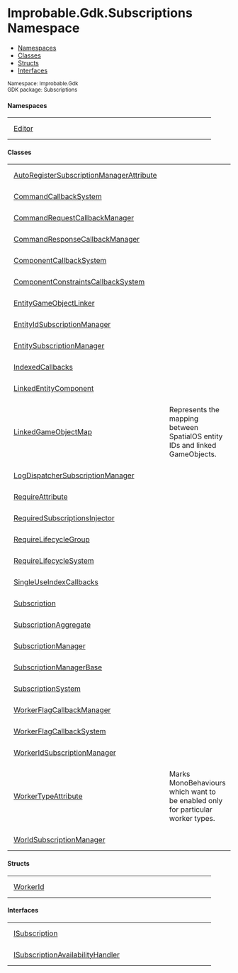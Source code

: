 
# Improbable.Gdk.Subscriptions Namespace
<nav id="pageToc" class="page-toc"><ul><li><a href="#namespaces">Namespaces</a>
<li><a href="#classes">Classes</a>
<li><a href="#structs">Structs</a>
<li><a href="#interfaces">Interfaces</a>
</ul></nav>
<sup>
Namespace: Improbable.Gdk<br/>
GDK package: Subscriptions<br />
</sup>

</p>

#### Namespaces

<table>
<tr>
<td style="padding: 14px; border: none; width: 40ch"><a href="{{urlRoot}}/api/subscriptions/editor-index">Editor</a></td>
<td style="padding: 14px; border: none;"></td>
</tr>
</table>



</p>

#### Classes

<table>
<tr>
<td style="padding: 14px; border: none; width: 40ch"><a href="{{urlRoot}}/api/subscriptions/auto-register-subscription-manager-attribute">AutoRegisterSubscriptionManagerAttribute</a></td>
<td style="padding: 14px; border: none;"></td>
</tr>
<tr>
<td style="padding: 14px; border: none; width: 40ch"><a href="{{urlRoot}}/api/subscriptions/command-callback-system">CommandCallbackSystem</a></td>
<td style="padding: 14px; border: none;"></td>
</tr>
<tr>
<td style="padding: 14px; border: none; width: 40ch"><a href="{{urlRoot}}/api/subscriptions/command-request-callback-manager">CommandRequestCallbackManager</a></td>
<td style="padding: 14px; border: none;"></td>
</tr>
<tr>
<td style="padding: 14px; border: none; width: 40ch"><a href="{{urlRoot}}/api/subscriptions/command-response-callback-manager">CommandResponseCallbackManager</a></td>
<td style="padding: 14px; border: none;"></td>
</tr>
<tr>
<td style="padding: 14px; border: none; width: 40ch"><a href="{{urlRoot}}/api/subscriptions/component-callback-system">ComponentCallbackSystem</a></td>
<td style="padding: 14px; border: none;"></td>
</tr>
<tr>
<td style="padding: 14px; border: none; width: 40ch"><a href="{{urlRoot}}/api/subscriptions/component-constraints-callback-system">ComponentConstraintsCallbackSystem</a></td>
<td style="padding: 14px; border: none;"></td>
</tr>
<tr>
<td style="padding: 14px; border: none; width: 40ch"><a href="{{urlRoot}}/api/subscriptions/entity-game-object-linker">EntityGameObjectLinker</a></td>
<td style="padding: 14px; border: none;"></td>
</tr>
<tr>
<td style="padding: 14px; border: none; width: 40ch"><a href="{{urlRoot}}/api/subscriptions/entity-id-subscription-manager">EntityIdSubscriptionManager</a></td>
<td style="padding: 14px; border: none;"></td>
</tr>
<tr>
<td style="padding: 14px; border: none; width: 40ch"><a href="{{urlRoot}}/api/subscriptions/entity-subscription-manager">EntitySubscriptionManager</a></td>
<td style="padding: 14px; border: none;"></td>
</tr>
<tr>
<td style="padding: 14px; border: none; width: 40ch"><a href="{{urlRoot}}/api/subscriptions/indexed-callbacks">IndexedCallbacks</a></td>
<td style="padding: 14px; border: none;"></td>
</tr>
<tr>
<td style="padding: 14px; border: none; width: 40ch"><a href="{{urlRoot}}/api/subscriptions/linked-entity-component">LinkedEntityComponent</a></td>
<td style="padding: 14px; border: none;"></td>
</tr>
<tr>
<td style="padding: 14px; border: none; width: 40ch"><a href="{{urlRoot}}/api/subscriptions/linked-game-object-map">LinkedGameObjectMap</a></td>
<td style="padding: 14px; border: none;">Represents the mapping between SpatialOS entity IDs and linked GameObjects. </td>
</tr>
<tr>
<td style="padding: 14px; border: none; width: 40ch"><a href="{{urlRoot}}/api/subscriptions/log-dispatcher-subscription-manager">LogDispatcherSubscriptionManager</a></td>
<td style="padding: 14px; border: none;"></td>
</tr>
<tr>
<td style="padding: 14px; border: none; width: 40ch"><a href="{{urlRoot}}/api/subscriptions/require-attribute">RequireAttribute</a></td>
<td style="padding: 14px; border: none;"></td>
</tr>
<tr>
<td style="padding: 14px; border: none; width: 40ch"><a href="{{urlRoot}}/api/subscriptions/required-subscriptions-injector">RequiredSubscriptionsInjector</a></td>
<td style="padding: 14px; border: none;"></td>
</tr>
<tr>
<td style="padding: 14px; border: none; width: 40ch"><a href="{{urlRoot}}/api/subscriptions/require-lifecycle-group">RequireLifecycleGroup</a></td>
<td style="padding: 14px; border: none;"></td>
</tr>
<tr>
<td style="padding: 14px; border: none; width: 40ch"><a href="{{urlRoot}}/api/subscriptions/require-lifecycle-system">RequireLifecycleSystem</a></td>
<td style="padding: 14px; border: none;"></td>
</tr>
<tr>
<td style="padding: 14px; border: none; width: 40ch"><a href="{{urlRoot}}/api/subscriptions/single-use-index-callbacks">SingleUseIndexCallbacks</a></td>
<td style="padding: 14px; border: none;"></td>
</tr>
<tr>
<td style="padding: 14px; border: none; width: 40ch"><a href="{{urlRoot}}/api/subscriptions/subscription">Subscription</a></td>
<td style="padding: 14px; border: none;"></td>
</tr>
<tr>
<td style="padding: 14px; border: none; width: 40ch"><a href="{{urlRoot}}/api/subscriptions/subscription-aggregate">SubscriptionAggregate</a></td>
<td style="padding: 14px; border: none;"></td>
</tr>
<tr>
<td style="padding: 14px; border: none; width: 40ch"><a href="{{urlRoot}}/api/subscriptions/subscription-manager">SubscriptionManager</a></td>
<td style="padding: 14px; border: none;"></td>
</tr>
<tr>
<td style="padding: 14px; border: none; width: 40ch"><a href="{{urlRoot}}/api/subscriptions/subscription-manager-base">SubscriptionManagerBase</a></td>
<td style="padding: 14px; border: none;"></td>
</tr>
<tr>
<td style="padding: 14px; border: none; width: 40ch"><a href="{{urlRoot}}/api/subscriptions/subscription-system">SubscriptionSystem</a></td>
<td style="padding: 14px; border: none;"></td>
</tr>
<tr>
<td style="padding: 14px; border: none; width: 40ch"><a href="{{urlRoot}}/api/subscriptions/worker-flag-callback-manager">WorkerFlagCallbackManager</a></td>
<td style="padding: 14px; border: none;"></td>
</tr>
<tr>
<td style="padding: 14px; border: none; width: 40ch"><a href="{{urlRoot}}/api/subscriptions/worker-flag-callback-system">WorkerFlagCallbackSystem</a></td>
<td style="padding: 14px; border: none;"></td>
</tr>
<tr>
<td style="padding: 14px; border: none; width: 40ch"><a href="{{urlRoot}}/api/subscriptions/worker-id-subscription-manager">WorkerIdSubscriptionManager</a></td>
<td style="padding: 14px; border: none;"></td>
</tr>
<tr>
<td style="padding: 14px; border: none; width: 40ch"><a href="{{urlRoot}}/api/subscriptions/worker-type-attribute">WorkerTypeAttribute</a></td>
<td style="padding: 14px; border: none;">Marks MonoBehaviours which want to be enabled only for particular worker types. </td>
</tr>
<tr>
<td style="padding: 14px; border: none; width: 40ch"><a href="{{urlRoot}}/api/subscriptions/world-subscription-manager">WorldSubscriptionManager</a></td>
<td style="padding: 14px; border: none;"></td>
</tr>
</table>



</p>

#### Structs

<table>
<tr>
<td style="padding: 14px; border: none; width: 40ch"><a href="{{urlRoot}}/api/subscriptions/worker-id">WorkerId</a></td>
<td style="padding: 14px; border: none;"></td>
</tr>
</table>



</p>

#### Interfaces

<table>
<tr>
<td style="padding: 14px; border: none; width: 40ch"><a href="{{urlRoot}}/api/subscriptions/i-subscription">ISubscription</a></td>
<td style="padding: 14px; border: none;"></td>
</tr>
<tr>
<td style="padding: 14px; border: none; width: 40ch"><a href="{{urlRoot}}/api/subscriptions/i-subscription-availability-handler">ISubscriptionAvailabilityHandler</a></td>
<td style="padding: 14px; border: none;"></td>
</tr>
</table>



